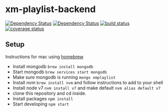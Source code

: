 # xm-playlist-backend

[![Dependency Status][david-img]][david-url]
[![Dependency Status][david-dev-img]][david-dev-url]
[![build status][travis-img]][travis-url]
[![coverage status][coveralls-img]][coveralls-url]

[david-img]: https://img.shields.io/david/dev/scttcper/xm-playlist-backend.svg?style=flat-square
[david-url]: https://david-dm.org/scttcper/xm-playlist-backend
[david-dev-img]: https://img.shields.io/david/scttcper/xm-playlist-backend.svg?style=flat-square
[david-dev-url]: https://david-dm.org/scttcper/xm-playlist-backend
[travis-img]: https://img.shields.io/travis/scttcper/xm-playlist-backend.svg?style=flat-square
[travis-url]: https://travis-ci.org/scttcper/xm-playlist-backend
[coveralls-img]: https://img.shields.io/coveralls/scttcper/xm-playlist-backend.svg?style=flat-square
[coveralls-url]: https://coveralls.io/github/scttcper/xm-playlist-backend?branch=master

## Setup
Instructions for mac using [homebrew](http://brew.sh/)
- Install mongodb `brew install mongodb`
- Start mongodb `brew services start mongodb`
- Make sure mongodb is running `mongo xmplaylist`
- Install nvm `brew install nvm` and follow instructions to add to your shell
- Install node v7 `nvm install v7` and make default `nvm alias default v7`
- clone this repository and cd inside. 
- Install packages `npm install`
- Start developing `npm start`